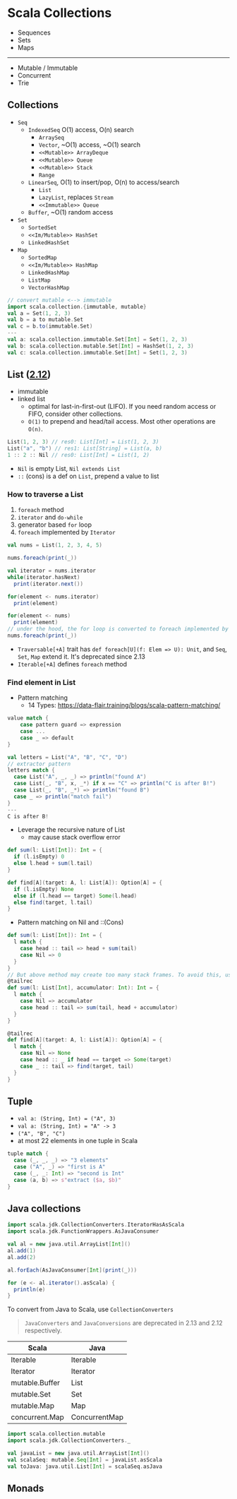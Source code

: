 # Scala Collections

* Sequences
* Sets
* Maps

---

* Mutable / Immutable
* Concurrent
* Trie

## Collections

* `Seq`
  * `IndexedSeq` O(1) access, O(n) search
    * `ArraySeq`
    * `Vector`, ~O(1) access, ~O(1) search
    * `<<Mutable>> ArrayDeque`
    * `<<Mutable>> Queue`
    * `<<Mutable>> Stack`
    * `Range`
  * `LinearSeq`, O(1) to insert/pop, O(n) to access/search
    * `List`
    * `LazyList`, replaces `Stream`
    * `<<Immutable>> Queue`
  * `Buffer`, ~O(1) random access
* `Set`
  * `SortedSet`
  * `<<Im/Mutable>> HashSet`
  * `LinkedHashSet`
* `Map`
  * `SortedMap`
  * `<<Im/Mutable>> HashMap`
  * `LinkedHashMap`
  * `ListMap`
  * `VectorHashMap`

```scala
// convert mutable <--> immutable
import scala.collection.{immutable, mutable}
val a = Set(1, 2, 3)
val b = a to mutable.Set
val c = b.to(immutable.Set)
---
val a: scala.collection.immutable.Set[Int] = Set(1, 2, 3)
val b: scala.collection.mutable.Set[Int] = HashSet(1, 2, 3)
val c: scala.collection.immutable.Set[Int] = Set(1, 2, 3)
```


## List ([2.12](https://www.scala-lang.org/api/2.12.0/scala/collection/immutable/List.html))

* immutable
* linked list
  * optimal for last-in-first-out (LIFO). If you need random access or FIFO, consider other collections.
  * `O(1)` to prepend and head/tail access. Most other operations are `O(n)`.

```scala
List(1, 2, 3) // res0: List[Int] = List(1, 2, 3)
List("a", "b") // res1: List[String] = List(a, b)
1 :: 2 :: Nil // res0: List[Int] = List(1, 2)
```

* `Nil` is empty List, `Nil extends List`
* `::` (cons) is a def on `List`, prepend a value to list

### How to traverse a List

1. `foreach` method
2. `iterator` and `do-while`
3. generator based `for` loop
4. `foreach` implemented by `Iterator`

```scala
val nums = List(1, 2, 3, 4, 5)

nums.foreach(print(_))

val iterator = nums.iterator
while(iterator.hasNext)
  print(iterator.next())

for(element <- nums.iterator)
  print(element)

for(element <- nums)
  print(element)
// under the hood, the for loop is converted to foreach implemented by Iterator Trait
nums.foreach(print(_))
```

* `Traversable[+A]` trait has `def foreach[U](f: Elem => U): Unit`, and `Seq`, `Set`, `Map` extend it. It's deprecated since 2.13
* `Iterable[+A]` defines `foreach` method

### Find element in List

* Pattern matching
  * 14 Types: <https://data-flair.training/blogs/scala-pattern-matching/>

```scala
value match {
    case pattern guard => expression
    case ...
    case _ => default
}
```

```scala
val letters = List("A", "B", "C", "D")
// extractor pattern
letters match {
  case List("A", _, _) => println("found A")
  case List(_, "B", x, _*) if x == "C" => println("C is after B!")
  case List(_, "B", _*) => println("found B")
  case _ => println("match fail")
}
---
C is after B!
```

* Leverage the recursive nature of List
  * may cause stack overflow error
  
```scala
def sum(l: List[Int]): Int = {
  if (l.isEmpty) 0
  else l.head + sum(l.tail)
}

def find[A](target: A, l: List[A]): Option[A] = {
  if (l.isEmpty) None
  else if (l.head == target) Some(l.head)
  else find(target, l.tail)
}
```

* Pattern matching on Nil and ::(Cons)

```scala
def sum(l: List[Int]): Int = {
  l match {
    case head :: tail => head + sum(tail)
    case Nil => 0
  }
}
// But above method may create too many stack frames. To avoid this, use @tailrec
@tailrec
def sum(l: List[Int], accumulator: Int): Int = {
  l match {
    case Nil => accumulator
    case head :: tail => sum(tail, head + accumulator)
  }
}

@tailrec
def find[A](target: A, l: List[A]): Option[A] = {
  l match {
    case Nil => None
    case head :: _ if head == target => Some(target)
    case _ :: tail => find(target, tail)
  }
}
```

## Tuple

* `val a: (String, Int) = ("A", 3)`
* `val a: (String, Int) = "A" -> 3`
* `("A", "B", "C")`
* at most 22 elements in one tuple in Scala

```scala
tuple match {
  case (_, _, _) => "3 elements"
  case ("A", _) => "first is A"
  case (_, _: Int) => "second is Int"
  case (a, b) => s"extract ($a, $b)"
}
```

## Java collections

```scala
import scala.jdk.CollectionConverters.IteratorHasAsScala
import scala.jdk.FunctionWrappers.AsJavaConsumer

val al = new java.util.ArrayList[Int]()
al.add(1)
al.add(2)

al.forEach(AsJavaConsumer[Int](print(_)))

for (e <- al.iterator().asScala) {
  println(e)
}
```

To convert from Java to Scala, use `CollectionConverters`

> `JavaConverters` and `JavaConversions` are deprecated in 2.13 and 2.12 respectively.

| Scala          | Java          |
| -------------- | ------------- |
| Iterable       | Iterable      |
| Iterator       | Iterator      |
| mutable.Buffer | List          |
| mutable.Set    | Set           |
| mutable.Map    | Map           |
| concurrent.Map | ConcurrentMap |

```scala
import scala.collection.mutable
import scala.jdk.CollectionConverters._

val javaList = new java.util.ArrayList[Int]()
val scalaSeq: mutable.Seq[Int] = javaList.asScala
val toJava: java.util.List[Int] = scalaSeq.asJava
```

## Monads


